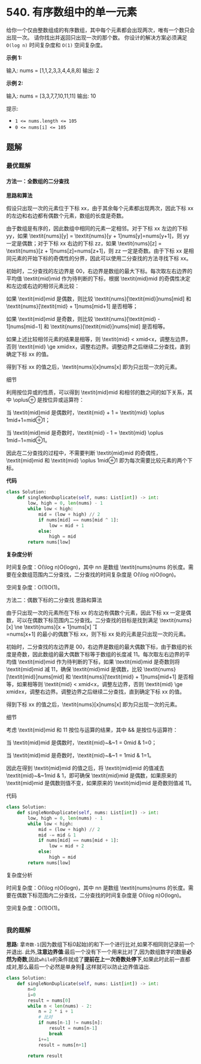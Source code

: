 # 540. 有序数组中的单一元素
给你一个仅由整数组成的有序数组，其中每个元素都会出现两次，唯有一个数只会出现一次。
请你找出并返回只出现一次的那个数。
你设计的解决方案必须满足 `O(log n)` 时间复杂度和 `O(1)` 空间复杂度。

 

**示例 1:**

输入: nums = [1,1,2,3,3,4,4,8,8]
输出: 2

**示例 2:**

输入: nums =  [3,3,7,7,10,11,11]
输出: 10
 

提示:

- `1 <= nums.length <= 105`
- `0 <= nums[i] <= 105`

## 题解

### 最优题解

#### 方法一：全数组的二分查找
**思路和算法**

假设只出现一次的元素位于下标 xx，由于其余每个元素都出现两次，因此下标 xx 的左边和右边都有偶数个元素，数组的长度是奇数。

由于数组是有序的，因此数组中相同的元素一定相邻。对于下标 xx 左边的下标 yy，如果 \textit{nums}[y] = \textit{nums}[y + 1]nums[y]=nums[y+1]，则 yy 一定是偶数；对于下标 xx 右边的下标 zz，如果 \textit{nums}[z] = \textit{nums}[z + 1]nums[z]=nums[z+1]，则 zz 一定是奇数。由于下标 xx 是相同元素的开始下标的奇偶性的分界，因此可以使用二分查找的方法寻找下标 xx。

初始时，二分查找的左边界是 00，右边界是数组的最大下标。每次取左右边界的平均值 \textit{mid}mid 作为待判断的下标，根据 \textit{mid}mid 的奇偶性决定和左边或右边的相邻元素比较：

如果 \textit{mid}mid 是偶数，则比较 \textit{nums}[\textit{mid}]nums[mid] 和 \textit{nums}[\textit{mid} + 1]nums[mid+1] 是否相等；

如果 \textit{mid}mid 是奇数，则比较 \textit{nums}[\textit{mid} - 1]nums[mid−1] 和 \textit{nums}[\textit{mid}]nums[mid] 是否相等。

如果上述比较相邻元素的结果是相等，则 \textit{mid} < xmid<x，调整左边界，否则 \textit{mid} \ge xmid≥x，调整右边界。调整边界之后继续二分查找，直到确定下标 xx 的值。

得到下标 xx 的值之后，\textit{nums}[x]nums[x] 即为只出现一次的元素。

细节

利用按位异或的性质，可以得到 \textit{mid}mid 和相邻的数之间的如下关系，其中 \oplus⊕ 是按位异或运算符：

当 \textit{mid}mid 是偶数时，\textit{mid} + 1 = \textit{mid} \oplus 1mid+1=mid⊕1；

当 \textit{mid}mid 是奇数时，\textit{mid} - 1 = \textit{mid} \oplus 1mid−1=mid⊕1。

因此在二分查找的过程中，不需要判断 \textit{mid}mid 的奇偶性，\textit{mid}mid 和 \textit{mid} \oplus 1mid⊕1 即为每次需要比较元素的两个下标。

**代码**

```python
class Solution:
    def singleNonDuplicate(self, nums: List[int]) -> int:
        low, high = 0, len(nums) - 1
        while low < high:
            mid = (low + high) // 2
            if nums[mid] == nums[mid ^ 1]:
                low = mid + 1
            else:
                high = mid
        return nums[low]
```
**复杂度分析**

时间复杂度：O(\log n)O(logn)，其中 nn 是数组 \textit{nums}nums 的长度。需要在全数组范围内二分查找，二分查找的时间复杂度是 O(\log n)O(logn)。

空间复杂度：O(1)O(1)。

方法二：偶数下标的二分查找
思路和算法

由于只出现一次的元素所在下标 xx 的左边有偶数个元素，因此下标 xx 一定是偶数，可以在偶数下标范围内二分查找。二分查找的目标是找到满足 \textit{nums}[x] \ne \textit{nums}[x + 1]nums[x] 
	
 =nums[x+1] 的最小的偶数下标 xx，则下标 xx 处的元素是只出现一次的元素。

初始时，二分查找的左边界是 00，右边界是数组的最大偶数下标，由于数组的长度是奇数，因此数组的最大偶数下标等于数组的长度减 11。每次取左右边界的平均值 \textit{mid}mid 作为待判断的下标，如果 \textit{mid}mid 是奇数则将 \textit{mid}mid 减 11，确保 \textit{mid}mid 是偶数，比较 \textit{nums}[\textit{mid}]nums[mid] 和 \textit{nums}[\textit{mid} + 1]nums[mid+1] 是否相等，如果相等则 \textit{mid} < xmid<x，调整左边界，否则 \textit{mid} \ge xmid≥x，调整右边界。调整边界之后继续二分查找，直到确定下标 xx 的值。

得到下标 xx 的值之后，\textit{nums}[x]nums[x] 即为只出现一次的元素。

细节

考虑 \textit{mid}mid 和 11 按位与运算的结果，其中 \&& 是按位与运算符：

当 \textit{mid}mid 是偶数时，\textit{mid}~\&~1 = 0mid & 1=0；

当 \textit{mid}mid 是奇数时，\textit{mid}~\&~1 = 1mid & 1=1。

因此在得到 \textit{mid}mid 的值之后，将 \textit{mid}mid 的值减去 \textit{mid}~\&~1mid & 1，即可确保 \textit{mid}mid 是偶数，如果原来的 \textit{mid}mid 是偶数则值不变，如果原来的 \textit{mid}mid 是奇数则值减 11。

代码

```python
class Solution:
    def singleNonDuplicate(self, nums: List[int]) -> int:
        low, high = 0, len(nums) - 1
        while low < high:
            mid = (low + high) // 2
            mid -= mid & 1
            if nums[mid] == nums[mid + 1]:
                low = mid + 2
            else:
                high = mid
        return nums[low]
```

复杂度分析

时间复杂度：O(\log n)O(logn)，其中 nn 是数组 \textit{nums}nums 的长度。需要在偶数下标范围内二分查找，二分查找的时间复杂度是 O(\log n)O(logn)。

空间复杂度：O(1)O(1)。



```python
```

### 我的题解
**思路:**
拿`奇数-1`(因为数组下标0起始)的和下一个进行比对,如果不相同则记录前一个并退出.
此外,**注意边界值**:最后一个没有下一个用来比对了,因为数组数字的数量**必然为奇数**,因此`while`的条件就成了**提前在上一次奇数处停下**,如果此时此前一直都成对,那么最后一个必然是单身狗🐶.这样就可以防止边界值溢出.
```python
class Solution:
    def singleNonDuplicate(self, nums: List[int]) -> int:
        n=0
        i=0
        result = nums[0]
        while n < len(nums) - 2:
            n = 2 * i + 1
            # 比对
            if nums[n-1] != nums[n]:
                result = nums[n-1]
                break
            i+=1
            result = nums[n+1]

        return result

```
